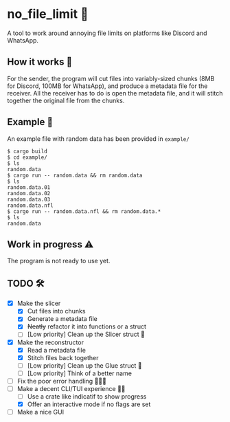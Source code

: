 # no_file_limit 📂
A tool to work around annoying file limits on platforms like Discord and WhatsApp.

## How it works 🧩
For the sender, the program will cut files into variably-sized chunks (8MB for Discord, 100MB for WhatsApp), and produce a metadata file for the receiver. All the receiver has to do is open the metadata file, and it will stitch together the original file from the chunks.

## Example 🚀
An example file with random data has been provided in `example/`
```shell
$ cargo build
$ cd example/
$ ls
random.data
$ cargo run -- random.data && rm random.data
$ ls
random.data.01
random.data.02
random.data.03
random.data.nfl
$ cargo run -- random.data.nfl && rm random.data.*
$ ls
random.data
```

## Work in progress ⚠️
The program is not ready to use yet.

## TODO 🛠
- [x] Make the slicer
  - [x] Cut files into chunks
  - [x] Generate a metadata file 
  - [x] ~~Neatly~~ refactor it into functions or a struct
  - [ ] [Low priority] Clean up the Slicer struct 📖
- [x] Make the reconstructor
  - [x] Read a metadata file
  - [x] Stitch files back together
  - [ ] [Low priority] Clean up the Glue struct 📖
  - [ ] [Low priority] Think of a better name
- [ ] Fix the poor error handling 🧑‍💻📖
- [ ] Make a decent CLI/TUI experience 🧑‍💻
  - [ ] Use a crate like indicatif to show progress
  - [x] Offer an interactive mode if no flags are set
- [ ] Make a nice GUI